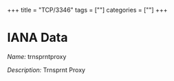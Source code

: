 +++
title = "TCP/3346"
tags = [""]
categories = [""]
+++

# IANA Data

_Name:_ trnsprntproxy

_Description:_ Trnsprnt Proxy

